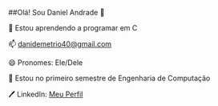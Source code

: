 ##Olá! Sou Daniel Andrade 👋


🌱 Estou aprendendo a programar em C


📫 danidemetrio40@gmail.com


😄 Pronomes: Ele/Dele


📓 Estou no primeiro semestre de Engenharia de Computação


🖊️ LinkedIn: [Meu Perfil](https://www.linkedin.com/in/daniel-andrade-demétrio-705bb6361/)
